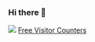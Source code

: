 ### Hi there 👋

![](https://shinywinny.carrd.co/assets/images/image02.png?v=94669c44)
 <a href='http://www.freevisitorcounters.com'>Free Visitor Counters</a> <script type='text/javascript' src='https://www.freevisitorcounters.com/auth.php?id=bf28d50a3473728952d5eb0947faa101c6a91c56'></script>
<script type="text/javascript" src="https://www.freevisitorcounters.com/en/home/counter/1214965/t/5"></script>
